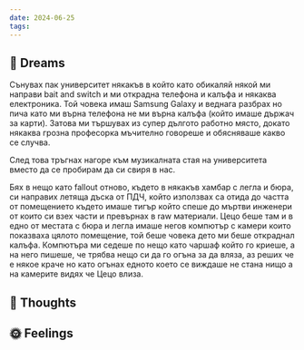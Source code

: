 ```yaml
---
date: 2024-06-25
tags:
---
```


## 💭 Dreams
Сънувах пак университет някакъв в който като обикаляй някой ми направи bait and switch и ми открадна телефона и калъфа и някаква електроника. Той човека имаш Samsung Galaxy и веднага разбрах но пича като ми върна телефона не ми върна калъфа (който имаше държач за карти). Затова ми тършувах из супер дългото работно място, докато някаква грозна професорка мъчително говореше и обясняваше какво се случва. 

След това тръгнах нагоре към музикалната стая на университета вместо да се пробирам да си свиря в нас. 

Бях в нещо като fallout отново, където в някакъв хамбар с легла и бюра, си направих летяща дъска от ПДЧ, който използвах са отида до частта от помещението където имаше тигър който спеше до мъртви инженери от които си взех части и превърнах в raw материали. Цецо беше там и в едно от местата с бюра и легла имаше негов компютър с камери които показваха цялото помещение, той беше човека дето ми беше откраднал калъфа. Компютъра ми седеше по нещо като чаршаф който го криеше, а на него пишеше, че трябва нещо си да го огъна за да вляза, аз реших че е някое краче но като огънах едното което се виждаше не стана нищо а на камерите видях че Цецо влиза.

## 🤔 Thoughts 

## 🌞 Feelings 

